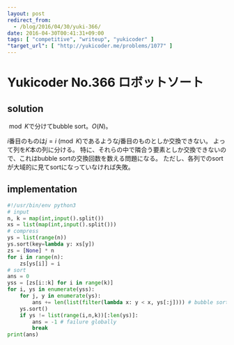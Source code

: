 ```yaml
---
layout: post
redirect_from:
  - /blog/2016/04/30/yuki-366/
date: 2016-04-30T00:41:31+09:00
tags: [ "competitive", "writeup", "yukicoder" ]
"target_url": [ "http://yukicoder.me/problems/1077" ]
---
```


# Yukicoder No.366 ロボットソート

## solution

$\bmod K$で分けてbubble sort。$O(N)$。

$i$番目のものは$j = i \pmod K$であるような$j$番目のものとしか交換できない。
よって列を$K$本の列に分ける。
特に、それらの中で隣合う要素としか交換できないので、これはbubble sortの交換回数を数える問題になる。
ただし、各列でのsortが大域的に見てsortになっていなければ失敗。

## implementation

``` python
#!/usr/bin/env python3
# input
n, k = map(int,input().split())
xs = list(map(int,input().split()))
# compress
ys = list(range(n))
ys.sort(key=lambda y: xs[y])
zs = [None] * n
for i in range(n):
    zs[ys[i]] = i
# sort
ans = 0
yss = [zs[i::k] for i in range(k)]
for i, ys in enumerate(yss):
    for j, y in enumerate(ys):
        ans += len(list(filter(lambda x: y < x, ys[:j]))) # bubble sort locally
    ys.sort()
    if ys != list(range(i,n,k))[:len(ys)]:
        ans = -1 # failure globally
        break
print(ans)
```
